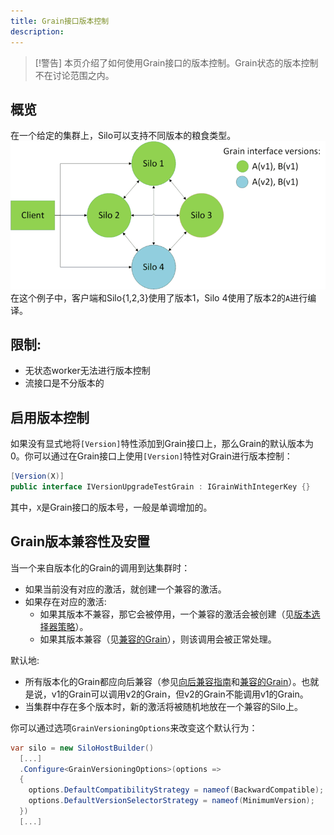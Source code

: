 ```yaml
---
title: Grain接口版本控制
description:
---
```


> [!警告]
> 本页介绍了如何使用Grain接口的版本控制。Grain状态的版本控制不在讨论范围之内。

## 概览
在一个给定的集群上，Silo可以支持不同版本的粮食类型。
![具有不同版本的Grain的集群](/grains/grain_versioning/version.png)
在这个例子中，客户端和Silo{1,2,3}使用了版本1，Silo 4使用了版本2的`A`进行编译。

## 限制:

-	无状态worker无法进行版本控制
-	流接口是不分版本的

## 启用版本控制

如果没有显式地将`[Version]`特性添加到Grain接口上，那么Grain的默认版本为0。你可以通过在Grain接口上使用`[Version]`特性对Grain进行版本控制：

``` cs
[Version(X)]
public interface IVersionUpgradeTestGrain : IGrainWithIntegerKey {}
```

其中，`X`是Grain接口的版本号，一般是单调增加的。

## Grain版本兼容性及安置
当一个来自版本化的Grain的调用到达集群时：
- 如果当前没有对应的激活，就创建一个兼容的激活。
- 如果存在对应的激活:
  - 如果其版本不兼容，那它会被停用，一个兼容的激活会被创建（见[版本选择器策略](version_selector_strategy.md)）。
  - 如果其版本兼容（见[兼容的Grain](compatible_grains.md)），则该调用会被正常处理。

默认地:
- 所有版本化的Grain都应向后兼容（参见[向后兼容指南](backward_compatibility_guidelines.md)和[兼容的Grain](compatible_grains.md)）。也就是说，v1的Grain可以调用v2的Grain，但v2的Grain不能调用v1的Grain。
- 当集群中存在多个版本时，新的激活将被随机地放在一个兼容的Silo上。

你可以通过选项`GrainVersioningOptions`来改变这个默认行为：

```csharp
var silo = new SiloHostBuilder()
  [...]
  .Configure<GrainVersioningOptions>(options => 
  {
    options.DefaultCompatibilityStrategy = nameof(BackwardCompatible);
    options.DefaultVersionSelectorStrategy = nameof(MinimumVersion);
  })
  [...]
```
